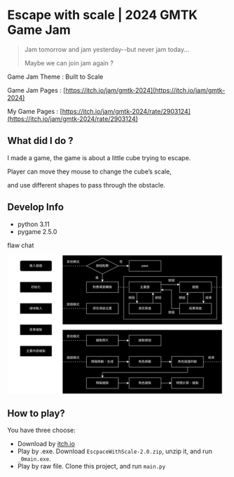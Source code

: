 # Escape with scale | 2024 GMTK Game Jam

> Jam tomorrow and jam yesterday--but never jam today...
>
> Maybe we can join jam again ?

Game Jam Theme : Built to Scale

Game Jam Pages : [https://itch.io/jam/gmtk-2024](https://itch.io/jam/gmtk-2024)

My Game Pages : [https://itch.io/jam/gmtk-2024/rate/2903124](https://itch.io/jam/gmtk-2024/rate/2903124)

## What did I do ?

I made a game, the game is about a little cube trying to escape.

Player can move they mouse to change the cube’s scale,

and use different shapes to pass through the obstacle.

## Develop Info

- python 3.11
- pygame 2.5.0

flaw chat

![flaw](img/flaw.png)

## How to play?

You have three choose:

- Download by [itch.io](https://itch.io/jam/gmtk-2024/rate/2903124)
- Play by .exe. Download `EscpaceWithScale-2.0.zip`, unzip it, and run `_0main.exe`.
- Play by raw file. Clone this project, and run `main.py`
